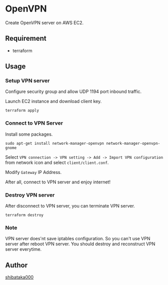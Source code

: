 # OpenVPN

Create OpenVPN server on AWS EC2.

## Requirement

- terraform

## Usage

### Setup VPN server

Configure security group and allow UDP 1194 port inbound traffic.

Launch EC2 instance and download client key.

```
terraform apply
```

### Connect to VPN Server

Install some packages.

```
sudo apt-get install network-manager-openvpn network-manager-openvpn-gnome 
```

Select `VPN connection -> VPN setting -> Add -> Import VPN configuration` from network icon and select `client/client.conf`.

Modify `Gateway` IP Address.

After all, connect to VPN server and enjoy internet!

### Destroy VPN server

After disconnect to VPN server, you can terminate VPN server.

```
terraform destroy
```

### Note

VPN server does'nt save iptables configuration.
So you can't use VPN server after reboot VPN server.
You should destroy and reconstruct VPN server everytime.

## Author

[shibataka000](https://github.com/shibataka000)
